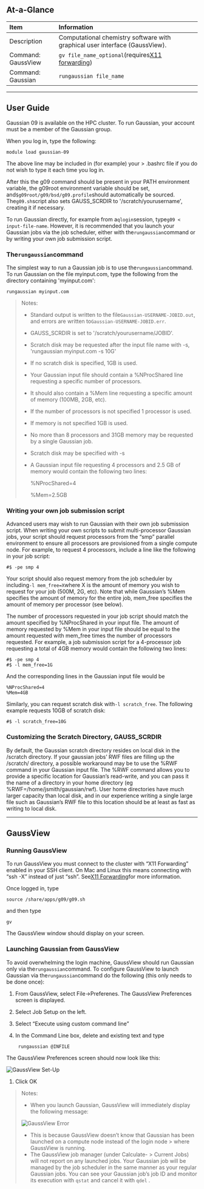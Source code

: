 ## At-a-Glance

| Item | Information |
| :--- | :--- |
| Description | Computational chemistry software with  graphical user interface \(GaussView\). |
| Command: GaussView | `gv file_name_optional`\(requires[X11 forwarding](https://github.com/USDRCG/usdrcg.github.io/wiki/X11-Forwarding)\) |
| Command: Gaussian | `rungaussian file_name` |

---

## User Guide

Gaussian 09 is available on the HPC cluster. To run Gaussian, your account must be a member of the Gaussian group.

When you log in, type the following:

```
module load gaussian-09

```

The above line may be included in \(for example\) your &gt; .bashrc file if you do not wish to type it each time you log in.

After this the g09 command should be present in your PATH environment variable, the g09root environment variable should be set, and`$g09root/g09/bsd/g09.profile`should automatically be sourced. The`g09.sh`script also sets GAUSS\_SCRDIR to '/scratch/yourusername', creating it if necessary.

To run Gaussian directly, for example from a`qlogin`session, type`g09 < input-file-name`. However, it is recommended that you launch your Gaussian jobs via the job scheduler, either with the`rungaussian`command or by writing your own job submission script.

### The`rungaussian`command

The simplest way to run a Gaussian job is to use the`rungaussian`command. To run Gaussian on the file myinput.com, type the following from the directory containing 'myinput.com':

```
rungaussian myinput.com

```

> Notes:
>
> * Standard output is written to the file`Gaussian-USERNAME-JOBID.out`, and errors are written to`Gaussian-USERNAME-JOBID.err`.
>
> * GAUSS\_SCRDIR is set to '/scratch/yourusername/JOBID'.
>
> * Scratch disk may be requested after the input file name with -s, 'rungaussian myinput.com -s 10G'
>
> * If no scratch disk is specified, 1GB is used.
>
> * Your Gaussian input file should contain a %NProcShared line requesting a specific number of processors.
>
> * It should also contain a %Mem line requesting a specific amount of memory \(100MB, 2GB, etc\).
>
> * If the number of processors is not specified 1 processor is used.
>
> * If memory is not specified 1GB is used.
>
> * No more than 8 processors and 31GB memory may be requested by a single Gaussian job.
>
> * Scratch disk may be specified with -s
>
> * A Gaussian input file requesting 4 processors and 2.5 GB of memory would contain the following two lines:
>
>   %NProcShared=4
>
>   %Mem=2.5GB

### Writing your own job submission script

Advanced users may wish to run Gaussian with their own job submission script. When writing your own scripts to submit multi-processor Gaussian jobs, your script should request processors from the “smp” parallel environment to ensure all processors are provisioned from a single compute node. For example, to request 4 processors, include a line like the following in your job script:

```
#$ -pe smp 4

```

Your script should also request memory from the job scheduler by including`-l mem_free=X`where X is the amount of memory you wish to request for your job \(500M, 2G, etc\). Note that while Gaussian’s %Mem specifies the amount of memory for the entire job, mem\_free specifies the amount of memory per processor \(see below\).

The number of processors requested in your job script should match the amount specified by %NProcShared in your input file. The amount of memory requested by %Mem in your input file should be equal to the amount requested with mem\_free times the number of processors requested. For example, a job submission script for a 4-processor job requesting a total of 4GB memory would contain the following two lines:

```
#$ -pe smp 4
#$ -l mem_free=1G

```

And the corresponding lines in the Gaussian input file would be

```
%NProcShared=4
%Mem=4GB

```

Similarly, you can request scratch disk with`-l scratch_free`. The following example requests 10GB of scratch disk:

```
#$ -l scratch_free=10G

```

### Customizing the Scratch Directory, GAUSS\_SCRDIR

By default, the Gaussian scratch directory resides on local disk in the /scratch directory. If your gaussian jobs’ RWF files are filling up the /scratch/ directory, a possible workaround may be to use the %RWF command in your Gaussian input file. The %RWF command allows you to provide a specific location for Gaussian’s read-write, and you can pass it the name of a directory in your home directory \(eg %RWF=/home/jsmith/gaussian/rwf\). User home directories have much larger capacity than local disk, and in our experience writing a single large file such as Gaussian’s RWF file to this location should be at least as fast as writing to local disk.

---

## GaussView

### Running GaussView

To run GaussView you must connect to the cluster with “X11 Forwarding” enabled in your SSH client. On Mac and Linux this means connecting with “ssh -X” instead of just “ssh”. See[X11 Forwarding](https://github.com/USDRCG/usdrcg.github.io/wiki/X11-Forwarding)for more information.

Once logged in, type

```
source /share/apps/g09/g09.sh

```

and then type

```
gv

```

The GaussView window should display on your screen.

### Launching Gaussian from GaussView

To avoid overwhelming the login machine, GaussView should run Gaussian only via the`rungaussian`command. To configure GaussView to launch Gaussian via the`rungaussian`command do the following \(this only needs to be done once\):

1. From GaussView, select File-&gt;Preferenes. The GaussView Preferences screen is displayed.

2. Select Job Setup on the left.

3. Select “Execute using custom command line”

4. In the Command Line box, delete and existing text and type

   ```
    rungaussian @INFILE

   ```

The GaussView Preferences screen should now look like this:

![](https://camo.githubusercontent.com/f8c7e8d4d90dd0a41d03f9d184a94b2745acfc5c/687474703a2f2f7573647263672e6769746875622e696f2f6173736574732f696d672f4761757373566965776a6f6273657475702e706e67 "GaussView Set-Up")

1. Click OK

> Notes:
>
> * When you launch Gaussian, GaussView will immediately display the following message:
>
> ![](https://camo.githubusercontent.com/1a794d567fe61c9959bcb2e8bc941d51983d8bb3/687474703a2f2f7573647263672e6769746875622e696f2f6173736574732f696d672f476175737369616e4a6f627465726d696e617465642e706e67 "GaussView Error")
>
> * This is because GaussView doesn’t know that Gaussian has been launched on a compute node instead of the login node 
>   &gt;
>   where GaussView is running.
> * The GaussView job manager \(under Calculate-
>   &gt;
>   Current Jobs\) will not report on any launched jobs. Your Gaussian job will be managed by the job scheduler in the same manner as your regular Gaussian jobs. You can see your Gaussian job’s job ID and monitor its execution with
>   `qstat`
>   and cancel it with
>   `qdel`
>   .



